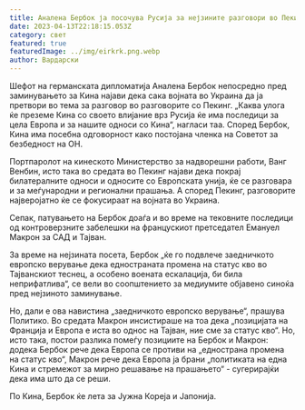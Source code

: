 ```yaml
---
title: Аналена Бербок ја посочува Русија за нејзините разговори во Пекинг
date: 2023-04-13T22:18:15.053Z
category: свет
featured: true
featuredImage: ../img/eirkrk.png.webp
author: Вардарски
---
```


Шефот на германската дипломатија Аналена Бербок непосредно пред заминувањето за Кина најави дека сака војната во Украина да ја претвори во тема за разговор во разговорите со Пекинг. „Каква улога ќе преземе Кина со своето влијание врз Русија ќе има последици за цела Европа и за нашите односи со Кина“, нагласи таа. Според Бербок, Кина има посебна одговорност како постојана членка на Советот за безбедност на ОН.

Портпаролот на кинеското Министерство за надворешни работи, Ванг Венбин, исто така во средата во Пекинг најави дека покрај билатералните односи и односите со Европската унија, ќе се разговара и за меѓународни и регионални прашања. А според Пекинг, разговорите најверојатно ќе се фокусираат на војната во Украина.

Сепак, патувањето на Бербок доаѓа и во време на тековните последици од контроверзните забелешки на францускиот претседател Емануел Макрон за САД и Тајван.

За време на нејзината посета, Бербок „ќе го подвлече заедничкото европско верување дека едностраната промена на статус кво во Тајванскиот теснец, а особено воената ескалација, би била неприфатлива“, се вели во соопштението за медиумите објавено синоќа пред нејзиното заминување.

Но, дали е ова навистина „заедничкото европско верување“, прашува Политико. Во средата Макрон инсистираше на тоа дека „позицијата на Франција и Европа е иста во однос на Тајван, ние сме за статус кво“. Но, исто така, постои разлика помеѓу позициите на Бербок и Макрон: додека Бербок рече дека Европа се противи на „еднострана промена на статус кво“, Макрон рече дека Европа ја брани „политиката на една Кина и стремежот за мирно решавање на прашањето“ - сугерирајќи дека има што да се реши.

По Кина, Бербок ќе лета за Јужна Кореја и Јапонија.
